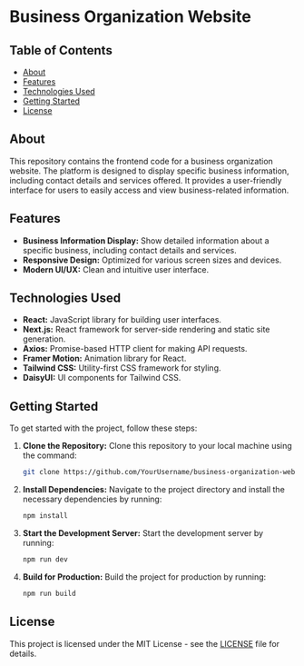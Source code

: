 # Business Organization Website

## Table of Contents

- [About](#about)
- [Features](#features)
- [Technologies Used](#technologies-used)
- [Getting Started](#getting-started)
- [License](#license)

## About

This repository contains the frontend code for a business organization website. The platform is designed to display specific business information, including contact details and services offered. It provides a user-friendly interface for users to easily access and view business-related information.

## Features

- **Business Information Display:** Show detailed information about a specific business, including contact details and services.
- **Responsive Design:** Optimized for various screen sizes and devices.
- **Modern UI/UX:** Clean and intuitive user interface.

## Technologies Used

- **React:** JavaScript library for building user interfaces.
- **Next.js:** React framework for server-side rendering and static site generation.
- **Axios:** Promise-based HTTP client for making API requests.
- **Framer Motion:** Animation library for React.
- **Tailwind CSS:** Utility-first CSS framework for styling.
- **DaisyUI:** UI components for Tailwind CSS.

## Getting Started

To get started with the project, follow these steps:

1. **Clone the Repository:** Clone this repository to your local machine using the command:
    ```bash
    git clone https://github.com/YourUsername/business-organization-website.git
    ```

2. **Install Dependencies:** Navigate to the project directory and install the necessary dependencies by running:
    ```bash
    npm install
    ```

3. **Start the Development Server:** Start the development server by running:
    ```bash
    npm run dev
    ```

4. **Build for Production:** Build the project for production by running:
    ```bash
    npm run build
    ```



## License

This project is licensed under the MIT License - see the [LICENSE](LICENSE) file for details.
